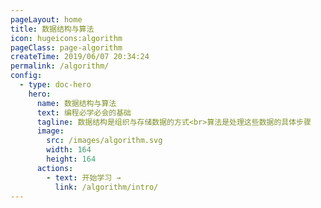 ```yaml
---
pageLayout: home
title: 数据结构与算法
icon: hugeicons:algorithm
pageClass: page-algorithm
createTime: 2019/06/07 20:34:24
permalink: /algorithm/
config:
  - type: doc-hero
    hero:
      name: 数据结构与算法
      text: 编程必学必会的基础
      tagline: 数据结构是组织与存储数据的方式<br>算法是处理这些数据的具体步骤
      image:
        src: /images/algorithm.svg
        width: 164
        height: 164
      actions:
        - text: 开始学习 →
          link: /algorithm/intro/
---
```


<style>
.page-algorithm {
  --vp-home-hero-name-color: transparent;
  --vp-home-hero-name-background: linear-gradient(120deg,rgb(94, 231, 223) 20%,rgb(180, 144, 202));
  --vp-home-hero-image-background-image: linear-gradient(
    45deg,
    rgb(94, 231, 223, 0.55) 50%,
    rgb(180, 144, 202, 0.55) 50%
  );
  --vp-home-hero-image-filter: blur(44px);
}

[data-theme="dark"] .page-algorithm {
  --vp-home-hero-image-background-image: linear-gradient(
    45deg,
   rgb(94, 231, 223, 0.35) 50%,
    rgb(180, 144, 202, 0.35) 50%
  );
}
</style>
